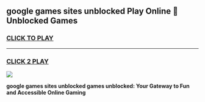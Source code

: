 
## google games sites unblocked Play Online 👋 Unblocked Games
<h3>
<a href="https://premium.freeplayer.one?title=google_games_sites_unblocked&ref=19F">CLICK TO PLAY</a></h3>
<hr>

<h3>
<a href="https://premium.freeplayer.one?title=google_games_sites_unblocked&ref=19F">CLICK 2 PLAY</a>
  
</h3>

<a href="https://premium.freeplayer.one?title=google_games_sites_unblocked&ref=19F"><img src="https://clearcache.store/games.png"></a>


**google games sites unblocked games unblocked: Your Gateway to Fun and Accessible Online Gaming**
